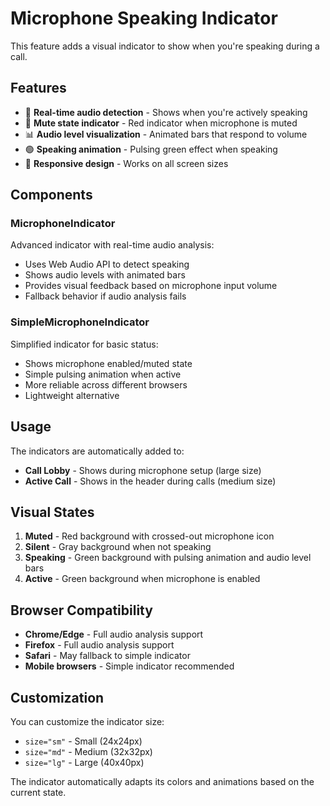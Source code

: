 # Microphone Speaking Indicator

This feature adds a visual indicator to show when you're speaking during a call.

## Features

- 🎤 **Real-time audio detection** - Shows when you're actively speaking
- 🔴 **Mute state indicator** - Red indicator when microphone is muted
- 📊 **Audio level visualization** - Animated bars that respond to volume
- 🟢 **Speaking animation** - Pulsing green effect when speaking
- 📱 **Responsive design** - Works on all screen sizes

## Components

### MicrophoneIndicator
Advanced indicator with real-time audio analysis:
- Uses Web Audio API to detect speaking
- Shows audio levels with animated bars
- Provides visual feedback based on microphone input volume
- Fallback behavior if audio analysis fails

### SimpleMicrophoneIndicator  
Simplified indicator for basic status:
- Shows microphone enabled/muted state
- Simple pulsing animation when active
- More reliable across different browsers
- Lightweight alternative

## Usage

The indicators are automatically added to:
- **Call Lobby** - Shows during microphone setup (large size)
- **Active Call** - Shows in the header during calls (medium size)

## Visual States

1. **Muted** - Red background with crossed-out microphone icon
2. **Silent** - Gray background when not speaking
3. **Speaking** - Green background with pulsing animation and audio level bars
4. **Active** - Green background when microphone is enabled

## Browser Compatibility

- **Chrome/Edge** - Full audio analysis support
- **Firefox** - Full audio analysis support  
- **Safari** - May fallback to simple indicator
- **Mobile browsers** - Simple indicator recommended

## Customization

You can customize the indicator size:
- `size="sm"` - Small (24x24px)
- `size="md"` - Medium (32x32px) 
- `size="lg"` - Large (40x40px)

The indicator automatically adapts its colors and animations based on the current state.
